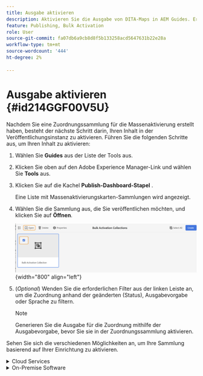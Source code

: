 ```yaml
---
title: Ausgabe aktivieren
description: Aktivieren Sie die Ausgabe von DITA-Maps in AEM Guides. Erfahren Sie, wie Sie Ihren Inhalt in der Veröffentlichungsinstanz aktivieren.
feature: Publishing, Bulk Activation
role: User
source-git-commit: fa07db6a9cb8d8f5b133258acd5647631b22e28a
workflow-type: tm+mt
source-wordcount: '444'
ht-degree: 2%

---
```


# Ausgabe aktivieren {#id214GGF00V5U}

Nachdem Sie eine Zuordnungssammlung für die Massenaktivierung erstellt haben, besteht der nächste Schritt darin, Ihren Inhalt in der Veröffentlichungsinstanz zu aktivieren. Führen Sie die folgenden Schritte aus, um Ihren Inhalt zu aktivieren:

1. Wählen Sie **Guides** aus der Liste der Tools aus.

1. Klicken Sie oben auf den Adobe Experience Manager-Link und wählen Sie **Tools** aus.

1. Klicken Sie auf die Kachel **Publish-Dashboard-Stapel** .

   Eine Liste mit Massenaktivierungskarten-Sammlungen wird angezeigt.

1. Wählen Sie die Sammlung aus, die Sie veröffentlichen möchten, und klicken Sie auf **Öffnen**.

   ![](images/bulk-activation-collection-open.png){width="800" align="left"}

1. \(*Optional*\) Wenden Sie die erforderlichen Filter aus der linken Leiste an, um die Zuordnung anhand der geänderten \(Status\), Ausgabevorgabe oder Sprache zu filtern.

   >[!NOTE]
   >
   >Generieren Sie die Ausgabe für die Zuordnung mithilfe der Ausgabevorgabe, bevor Sie sie in der Zuordnungssammlung aktivieren.


Sehen Sie sich die verschiedenen Möglichkeiten an, um Ihre Sammlung basierend auf Ihrer Einrichtung zu aktivieren.

<details>
<summary> Cloud Services </summary>

![bulk-collection-publish on cloud service](images/bulk-activation-collection-quick-publish-CS.png){width="650" align="left"}

Sie können die Ausgabe für die Instanzen **Vorschau** oder **Publish** aktivieren.

**Vorschau**

* Um die Ausgabe der ausgewählten Maps zu aktivieren, wählen Sie die vorgenerierte Mapping-Ausgabe aus und wählen Sie **Publish to** > **Vorschau**.
* Um die Ausgabe aller DITA-Maps mit den konfigurierten Vorgaben zu aktivieren, aktivieren Sie das Kontrollkästchen neben der Spalte **Map** und wählen Sie dann **Publish to** > **Publish** aus.


**Veröffentlichen**

* Um die Ausgabe der ausgewählten Maps zu aktivieren, wählen Sie die vorgenerierte Mapping-Ausgabe aus und wählen Sie **Publish to** > **Publish**.

* Um die Ausgabe aller DITA-Maps mit den konfigurierten Vorgaben zu aktivieren, aktivieren Sie das Kontrollkästchen neben der Karte (Spalte) und wählen Sie dann **Publish zu** > **Publish** aus.


>[!NOTE]
> 
> Das Kontrollkästchen für eine Zuordnungsausgabe ist nur aktiviert, wenn Sie die Ausgabe für eine Zuordnung generiert haben.

Eine Erfolgsmeldung wird angezeigt, wenn die Zuordnungsausgabe zur Veröffentlichung in die Warteschlange gestellt wird.

Sobald die Ausgabe für die ausgewählten Zuordnungsdateien aktiviert wurde, wird die Registerkarte &quot;Prüfverlauf&quot;aktualisiert und die neueste aktivierte Ausgabe wird oben angezeigt. Die Spalte **Veröffentlicht** wird mit dem Veröffentlichungsdatum und der Veröffentlichungszeit aktualisiert.

</details>

<details>    
<summary>  On-Premise Software </summary>


Führen Sie einen der folgenden Schritte aus:

* Um die Ausgabe der ausgewählten Karten zu aktivieren, wählen Sie die vorgenerierte Zuordnungsausgabe aus und wählen Sie **Quick Publish** aus.
* Um die Ausgabe aller DITA-Maps mit den konfigurierten Vorgaben zu aktivieren, aktivieren Sie das Kontrollkästchen neben der Karte (Spalte) und wählen Sie dann **Quick Publish** aus.
  ![bulk-collection-publish](images/bulk-activation-collection-quick-publish.png){width="650" align="left"}

  >[!NOTE]
  > 
  >Das Kontrollkästchen für eine Zuordnungsausgabe ist nur aktiviert, wenn Sie die Ausgabe für eine Zuordnung generiert haben.


Eine Erfolgsmeldung wird angezeigt, wenn die Zuordnungsausgabe zur Veröffentlichung in die Warteschlange gestellt wird.

Sobald die Ausgabe für die ausgewählten Zuordnungsdateien aktiviert wurde, wird die Registerkarte &quot;Prüfverlauf&quot;aktualisiert und die neueste aktivierte Ausgabe wird oben angezeigt. Die Spalte **Veröffentlicht** wird mit dem Veröffentlichungsdatum und der Veröffentlichungszeit aktualisiert.

**Übergeordnetes Thema: **[Massenaktivierung veröffentlichter Inhalte](conf-bulk-activation.md)
